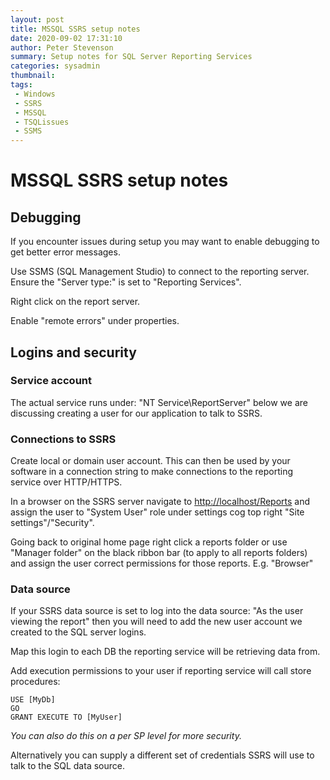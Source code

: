 ```yaml
---
layout: post
title: MSSQL SSRS setup notes
date: 2020-09-02 17:31:10
author: Peter Stevenson
summary: Setup notes for SQL Server Reporting Services
categories: sysadmin
thumbnail:
tags:
 - Windows
 - SSRS
 - MSSQL
 - TSQLissues
 - SSMS
---
```


# MSSQL SSRS setup notes

## Debugging

If you encounter issues during setup you may want to enable debugging to get better error messages.

Use SSMS (SQL Management Studio) to connect to the reporting server. Ensure the "Server type:" is set to "Reporting Services".

Right click on the report server.

Enable "remote errors" under properties.

## Logins and security

### Service account

The actual service runs under: "NT Service\ReportServer" below we are discussing creating a user for our application to talk to SSRS.

### Connections to SSRS

Create local or domain user account. This can then be used by your software in a connection string to make connections to the reporting service over HTTP/HTTPS.

In a browser on the SSRS server navigate to [http://localhost/Reports](http://localhost/Reports) and assign the user to "System User" role under settings cog top right "Site settings"/"Security".

Going back to original home page right click a reports folder or use "Manager folder" on the black ribbon bar (to apply to all reports folders) and assign the user correct permissions for those reports. E.g. "Browser"

### Data source

If your SSRS data source is set to log into the data source: "As the user viewing the report" then you will need to add the new user account we created to the SQL server logins.

Map this login to each DB the reporting service will be retrieving data from.

Add execution permissions to your user if reporting service will call store procedures:

```
USE [MyDb]
GO
GRANT EXECUTE TO [MyUser]
```

_You can also do this on a per SP level for more security._

Alternatively you can supply a different set of credentials SSRS will use to talk to the SQL data source.